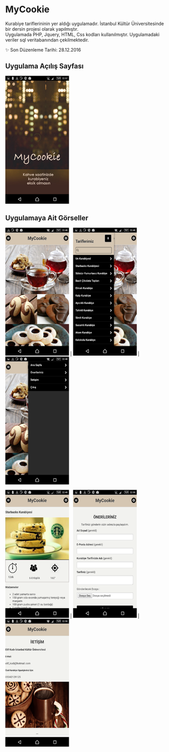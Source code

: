 # MyCookie
Kurabiye tariflerininin yer aldığı uygulamadır. İstanbul Kültür Üniversitesinde bir dersin projesi olarak yapılmıştır.  
Uygulamada PHP, Jquery, HTML, Css kodları kullanılmıştır.
Uygulamadaki veriler sql veritabanından çekilmektedir.

:sparkles:  Son Düzenleme Tarihi: 28.12.2016

Uygulama Açılış Sayfası 
-----------------------

<img src="https://github.com/kadielif/MyCookie/blob/master/screenshot/10.png" data-canonical-src="https://github.com/kadielif/MyCookie/blob/master/screenshot/10.png" width="200" height="400" />



Uygulamaya Ait Görseller 
------------------------
<img src="https://github.com/kadielif/MyCookie/blob/master/screenshot/1.png" data-canonical-src="https://github.com/kadielif/MyCookie/blob/master/screenshot/1.png" width="200" height="400" /> | <img src="https://github.com/kadielif/MyCookie/blob/master/screenshot/2.png" data-canonical-src="https://github.com/kadielif/MyCookie/blob/master/screenshot/2.png" width="200" height="400" /> | <img src="https://github.com/kadielif/MyCookie/blob/master/screenshot/3.png" data-canonical-src="https://github.com/kadielif/MyCookie/blob/master/screenshot/3.png" width="200" height="400" /> 

<img src="https://github.com/kadielif/MyCookie/blob/master/screenshot/4.png" data-canonical-src="https://github.com/kadielif/MyCookie/blob/master/screenshot/4.png" width="200" height="400" /> | <img src="https://github.com/kadielif/MyCookie/blob/master/screenshot/5.png" data-canonical-src="https://github.com/kadielif/MyCookie/blob/master/screenshot/5.png" width="200" height="400" /> | <img src="https://github.com/kadielif/MyCookie/blob/master/screenshot/6.png" data-canonical-src="https://github.com/kadielif/MyCookie/blob/master/screenshot/6.png" width="200" height="400" /> 



